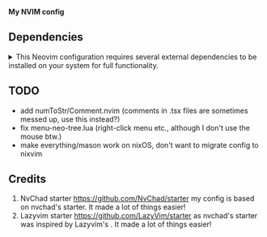 **My NVIM config**

## Dependencies

<details>
<summary>This Neovim configuration requires several external dependencies to be installed on your system for full functionality.</summary>

### Build Dependencies

#### Make Build System

- **make** - Required for compiling native extensions for:
  - telescope-fzf-native.nvim
  - avante.nvim
  - LuaSnip (regex support in snippets)

### Git Tools

- **git** - No explanation needed :)
- **lazygit** - Terminal UI for git

### Language Servers & Tools

The configuration uses Mason to automatically install some language servers, but requires these system runtimes:

#### Required Runtimes

- **Node.js/npm** - For JavaScript/TypeScript ecosystem tools
- **Lua/LuaJIT** - For Lua development

#### Language-Specific Tools

- **Tree-sitter** - For syntax highlighting and parsing
- **nixd** - Nix language server (if using Nix)
- **nixfmt** - Nix formatter (if using Nix)

### Search & Navigation Tools

- **fzf** - Fuzzy finder for telescope and fzf-lua
- **ripgrep (rg)** - Fast text search (recommended for Telescope)
- **fd** - Fast file finder (recommended for Telescope)

### Installation Notes

1. **Mason Integration**: Language servers, formatters, and linters listed in `lua/configs/mason-tool-installer.lua` are automatically managed by Mason, but require the underlying runtimes to be installed.

2. **Platform Support**: Most tools support Linux/macOS/Windows. Windows users may need additional setup for make-based builds or use nvim inside WSL.

3. **Optional Dependencies**: Some plugins like vim-wakatime (requires wakatime-cli) are conditionally enabled.

</details>

## TODO

- add numToStr/Comment.nvim (comments in .tsx files are sometimes messed up, use this instead?)
- fix menu-neo-tree.lua (right-click menu etc., although I don't use the mouse btw.)
- make everything/mason work on nixOS, don't want to migrate config to nixvim

## Credits

1) NvChad starter <https://github.com/NvChad/starter> my config is based on nvchad's starter. It made a lot of things easier!
2) Lazyvim starter <https://github.com/LazyVim/starter> as nvchad's starter was inspired by Lazyvim's . It made a lot of things easier!
